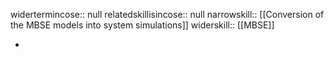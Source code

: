 widertermincose:: null
relatedskillisincose:: null
narrowskill:: [[Conversion of the MBSE models into system simulations]]
widerskill:: [[MBSE]]

-